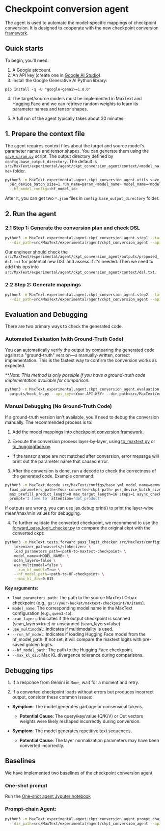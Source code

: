 # Checkpoint conversion agent 
The agent is used to automate the model-specific mappings of checkpoint conversion.  It is designed to cooperate with the new checkpoint conversion [framework](https://github.com/AI-Hypercomputer/maxtext/tree/main/MaxText/utils/ckpt_conversion).

## Quick starts
To begin, you'll need:

1. A Google atccount.
2. An API key (create one in [Google AI Studio](https://aistudio.google.com/app/apikey)).
3. Install the Google Generative AI Python library:
```
pip install -q -U "google-genai>=1.0.0"
```
4. The target/source models must be implemented in MaxText and Hugging Face and we can retrieve random weights to learn its parameter names and tensor shapes. 

5. A full run of the agent typically takes about 30 minutes. 

## 1. Prepare the context file

The agent requires context files about the target and source model's parameter names and tensor shapes. You can generate them using the [`save_param.py`](ckpt_conversion/utils/save_param.py) script. The output directory defined by `config.base_output_directory`. The default is `src/MaxText/experimental/agent/ckpt_conversion_agent/context/<model_name>` folder.
```bash
python3 -m MaxText.experimental.agent.ckpt_conversion_agent.utils.save_param src/MaxText/configs/base.yml \
  per_device_batch_size=1 run_name=param_<model_name> model_name=<model_name> scan_layers=false \
  --hf_model_config=<hf_model_id>
```
After it, you can get two `*.json` files in `config.base_output_directory` folder.

## 2. Run the agent

### 2.1 Step 1: Generate the conversion plan and check DSL

```bash
python3 -m MaxText.experimental.agent.ckpt_conversion_agent.step1 --target_model=<model_name> \
  --dir_path=src/MaxText/experimental/agent/ckpt_conversion_agent --api_key=<Your-API-KEY>
```

Our engineer should check the `src/MaxText/experimental/agent/ckpt_conversion_agent/outputs/proposed_dsl.txt` for potential new DSL and assess if it's needed. Then we need to add this ops into `src/MaxText/experimental/agent/ckpt_conversion_agent/context/dsl.txt`.

### 2.2 Step 2: Generate mappings

```bash
python3 -m MaxText.experimental.agent.ckpt_conversion_agent.step2 --target_model=<model_name> \
  --dir_path=src/MaxText/experimental/agent/ckpt_conversion_agent --api_key=<Your-API-KEY>
```

## Evaluation and Debugging
There are two primary ways to check the generated code.

### Automated Evaluation (with Ground-Truth Code)

You can automatically verify the output by comparing the generated code against a "ground-truth" version—a manually-written, correct implementation. This is the fastest way to confirm the conversion works as expected.

\*\**Note: This method is only possible if you have a ground-truth code implementation available for comparison.*

```bash
python3 -m MaxText.experimental.agent.ckpt_conversion_agent.evaluation --files ground_truth/<model>.py \
  outputs/hook_fn.py --api_key=<Your-API-KEY> --dir_path=src/MaxText/experimental/agent/ckpt_conversion_agent 
```

### Manual Debugging (No Ground-Truth Code)
If a ground-truth version isn't available, you'll need to debug the conversion manually. The recommended process is to:
1. Add the model mappings into [checkpoint conversion framework](https://github.com/AI-Hypercomputer/maxtext/blob/main/src/MaxText/utils/ckpt_conversion/README.md#adding-support-for-new-models). 

2. Execute the conversion process layer-by-layer, using [to_maxtext.py](https://github.com/AI-Hypercomputer/maxtext/blob/main/src/MaxText/utils/ckpt_conversion/README.md#hugging-face-to-maxtext) or [to_huggingface.py](https://github.com/AI-Hypercomputer/maxtext/blob/main/src/MaxText/utils/ckpt_conversion/README.md#maxtext-to-hugging-face).
  - If the tensor shape are not matched after conversion, error message will print out the parameter name that caused error. 

3. After the conversion is done, run a decode to check the correctness of the generated code. 
Example command:
```bash
python3 -m MaxText.decode src/MaxText/configs/base.yml model_name=gemma3-4b tokenizer_path=assets/tokenizer.gemma3 \
  load_parameters_path=<Your-converted-ckpt-path> per_device_batch_size=1 run_name=ht_test \
  max_prefill_predict_length=8 max_target_length=16 steps=1 async_checkpointing=false scan_layers=true \
  prompt='I love to' attention='dot_product'
```
If outputs are wrong, you can use jax.debug.print() to print the layer-wise mean/max/min values for debugging. 

4. To further validate the converted checkpoint, we recommend to use the [forward_pass_logit_checker.py](https://github.com/AI-Hypercomputer/maxtext/blob/main/src/MaxText/utils/ckpt_conversion/README.md#verifying-conversion-correctness) to compare the original ckpt with the converted ckpt:
```bash
python3 -m MaxText.tests.forward_pass_logit_checker src/MaxText/configs/base.yml \
    tokenizer_path=assets/<tokenizer> \
    load_parameters_path=<path-to-maxtext-checkpoint> \
    model_name=<MODEL_NAME> \
    scan_layers=false \
    use_multimodal=false \
    --run_hf_model=True \
    --hf_model_path=<path-to-HF-checkpoint> \
    --max_kl_div=0.015
```

**Key arguments:**

  * `load_parameters_path`: The path to the source MaxText Orbax checkpoint (e.g., `gs://your-bucket/maxtext-checkpoint/0/items`).
  * `model_name`: The corresponding model name in the MaxText configuration (e.g., `qwen3-4b`).
  * `scan_layers`: Indicates if the output checkpoint is scanned (scan_layers=true) or unscanned (scan_layers=false).
  * `use_multimodal`: Indicates if multimodality is used.
  * `--run_hf_model`: Indicates if loading Hugging Face model from the hf_model_path. If not set, it will compare the maxtext logits with pre-saved golden logits. 
  * `--hf_model_path`: The path to the Hugging Face checkpoint.
  * `--max_kl_div`: Max KL divergence tolerance during comparisons.


## Debugging tips

1. If a response from Gemini is `None`, wait for a moment and retry. 


2. If a converted checkpoint loads without errors but produces incorrect output, consider these common issues:

  * **Symptom**: The model generates garbage or nonsensical tokens.

      * **Potential Cause**: The query/key/value (Q/K/V) or Out vectors weights were likely reshaped incorrectly during conversion.

  * **Symptom**: The model generates repetitive text sequences.

      * **Potential Cause**: The layer normalization parameters may have been converted incorrectly.

## Baselines
We have implemented two baselines of the checkpoint conversion agent.

### One-shot prompt
Run the [One-shot agent Jyputer notebook](./baselines/one-shot-agent.ipynb)

### Prompt-chain Agent:
```bash
python3 -m MaxText.experimental.agent.ckpt_conversion_agent.prompt_chain --target_model=<model_name> \
  --dir_path=src/MaxText/experimental/agent/ckpt_conversion_agent --api_key=<Your-API-KEY>
```